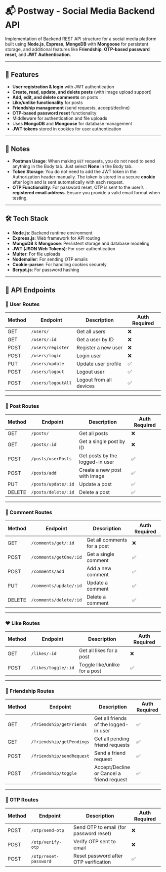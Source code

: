 # 📬 Postway - Social Media Backend API

Implementation of Backend REST API structure for a social media platform built using **Node.js**, **Express**, **MongoDB** with **Mongoose** for persistent storage, and additional features like **Friendship**, **OTP-based password reset**, and **JWT Authentication**.

---

## 🚀 Features

- **User registration & login** with JWT authentication
- **Create, read, update, and delete posts** (with image upload support)
- **Add, edit, and delete comments** on posts
- **Like/unlike functionality** for posts
- **Friendship management** (send requests, accept/decline)
- **OTP-based password reset** functionality
- Middleware for authentication and file uploads
- Uses **MongoDB** and **Mongoose** for database management
- **JWT tokens** stored in cookies for user authentication

---

## 📝 Notes

- **Postman Usage**: When making `GET` requests, you do not need to send anything in the Body tab. Just select **None** in the Body tab.
- **Token Storage**: You do not need to add the JWT token in the Authorization header manually. The token is stored in a secure **cookie** after login and is sent automatically with each request.
- **OTP Functionality**: For password reset, OTP is sent to the user’s **registered email address**. Ensure you provide a valid email format when testing.

---

## 🛠 Tech Stack

- **Node.js**: Backend runtime environment
- **Express.js**: Web framework for API routing
- **MongoDB** & **Mongoose**: Persistent storage and database modeling
- **JWT (JSON Web Tokens)**: For user authentication
- **Multer**: For file uploads
- **Nodemailer**: For sending OTP emails
- **Cookie-parser**: For handling cookies securely
- **Bcrypt.js**: For password hashing

---

## 📁 API Endpoints

### 👤 User Routes

| Method | Endpoint           | Description             | Auth Required |
| ------ | ------------------ | ----------------------- | ------------- |
| GET    | `/users/`          | Get all users           | ❌            |
| GET    | `/users/:id`       | Get a user by ID        | ❌            |
| POST   | `/users/register`  | Register a new user     | ❌            |
| POST   | `/users/login`     | Login user              | ❌            |
| PUT    | `/users/update`    | Update user profile     | ✅            |
| POST   | `/users/logout`    | Logout user             | ✅            |
| POST   | `/users/logoutAll` | Logout from all devices | ✅            |

---

### 📝 Post Routes

| Method | Endpoint            | Description                     | Auth Required |
| ------ | ------------------- | ------------------------------- | ------------- |
| GET    | `/posts/`           | Get all posts                   | ❌            |
| GET    | `/posts/:id`        | Get a single post by ID         | ❌            |
| POST   | `/posts/userPosts`  | Get posts by the logged-in user | ✅            |
| POST   | `/posts/add`        | Create a new post with image    | ✅            |
| PUT    | `/posts/update/:id` | Update a post                   | ✅            |
| DELETE | `/posts/delete/:id` | Delete a post                   | ✅            |

---

### 💬 Comment Routes

| Method | Endpoint               | Description                 | Auth Required |
| ------ | ---------------------- | --------------------------- | ------------- |
| GET    | `/comments/get/:id`    | Get all comments for a post | ❌            |
| POST   | `/comments/getOne/:id` | Get a single comment        | ✅            |
| POST   | `/comments/add`        | Add a new comment           | ✅            |
| PUT    | `/comments/update/:id` | Update a comment            | ✅            |
| DELETE | `/comments/delete/:id` | Delete a comment            | ✅            |

---

### ❤️ Like Routes

| Method | Endpoint            | Description                   | Auth Required |
| ------ | ------------------- | ----------------------------- | ------------- |
| GET    | `/likes/:id`        | Get all likes for a post      | ❌            |
| POST   | `/likes/toggle/:id` | Toggle like/unlike for a post | ✅            |

---

### 🤝 Friendship Routes

| Method | Endpoint                  | Description                               | Auth Required |
| ------ | ------------------------- | ----------------------------------------- | ------------- |
| GET    | `/friendship/getFriends`  | Get all friends of the logged-in user     | ✅            |
| GET    | `/friendship/getPendings` | Get all pending friend requests           | ✅            |
| POST   | `/friendship/sendRequest` | Send a friend request                     | ✅            |
| POST   | `/friendship/toggle`      | Accept/Decline or Cancel a friend request | ✅            |

---

### 🔐 OTP Routes

| Method | Endpoint              | Description                            | Auth Required |
| ------ | --------------------- | -------------------------------------- | ------------- |
| POST   | `/otp/send-otp`       | Send OTP to email (for password reset) | ❌            |
| POST   | `/otp/verify-otp`     | Verify OTP sent to email               | ❌            |
| POST   | `/otp/reset-password` | Reset password after OTP verification  | ✅            |
